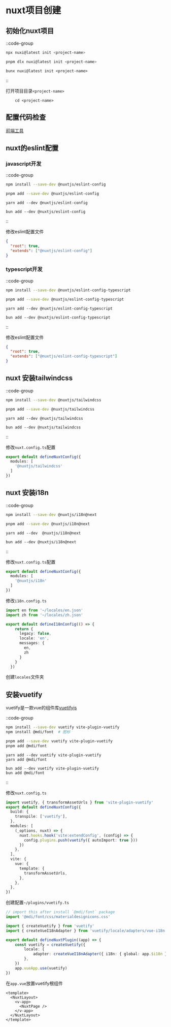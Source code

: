 # nuxt项目创建

## 初始化nuxt项目

::code-group
  ```bash [NPM]
  npx nuxi@latest init <project-name>
  ```
  ```bash [PNPM]
  pnpm dlx nuxi@latest init <project-name>
  ```
  ```shell [BUN]
  bunx nuxi@latest init <project-name>
  ```
::

打开项目目录`<project-name>`

```shell
    cd <project-name>
```

## 配置代码检查

[前端工具](_0.web-utils)

## nuxt的eslint配置

### javascript开发

::code-group
  ```bash [NPM]
  npm install --save-dev @nuxtjs/eslint-config
  ```
  ```bash [PNPM]
  pnpm add --save-dev @nuxtjs/eslint-config
  ```
  ```shell [YARM]
  yarn add --dev @nuxtjs/eslint-config
  ```
  ```shell [BUN]
  bun add --dev @nuxtjs/eslint-config
  ```
::

修改eslint配置文件

```json
{
  "root": true,
  "extends": ["@nuxtjs/eslint-config"]
}

```

### typescript开发

::code-group
  ```bash [NPM]
  npm install --save-dev @nuxtjs/eslint-config-typescript
  ```
  ```bash [PNPM]
  pnpm add --save-dev @nuxtjs/eslint-config-typescript
  ```
  ```shell [YARM]
  yarn add --dev @nuxtjs/eslint-config-typescript
  ```
  ```shell [BUN]
  bun add --dev @nuxtjs/eslint-config-typescript
  ```
::

修改eslint配置文件

```json
{
  "root": true,
  "extends": ["@nuxtjs/eslint-config-typescript"]
}

```

## nuxt 安装tailwindcss

::code-group
  ```bash [NPM]
  npm install --save-dev @nuxtjs/tailwindcss
  ```
  ```bash [PNPM]
  pnpm add --save-dev @nuxtjs/tailwindcss
  ```
  ```shell [YARM]
  yarn add --dev @nuxtjs/tailwindcss
  ```
  ```shell [BUN]
  bun add --dev @nuxtjs/tailwindcss
  ```
::

修改`nuxt.config.ts`配置

```typescript
export default defineNuxtConfig({
  modules: [
    '@nuxtjs/tailwindcss'
  ]
})
```

## nuxt 安装i18n

::code-group
  ```bash [NPM]
  npm install --save-dev @nuxtjs/i18n@next
  ```
  ```bash [PNPM]
  pnpm add --save-dev @nuxtjs/i18n@next
  ```
  ```shell [YARM]
  yarn add --dev  @nuxtjs/i18n@next
  ```
  ```shell [BUN]
  bun add --dev @nuxtjs/i18n@next
  ```
::

修改`nuxt.config.ts`配置

```typescript [nuxt.config.ts]
export default defineNuxtConfig({
  modules: [
    '@nuxtjs/i18n'
  ]
})
```

修改`i18n.config.ts`

```typescript [i18n.config.ts]
import en from '~/locales/en.json'
import zh from '~/locales/zh.json'

export default defineI18nConfig(() => {
    return {
      legacy: false,
      locale: 'en',
      messages: {
        en,
        zh
      }
    }
  })
```

创建`locales`文件夹

## 安装vuetify
vuetify是一款vue的组件库[vuetifyjs](https://vuetifyjs.com/)

::code-group
  ```bash [NPM]
  npm install --save-dev vuetify vite-plugin-vuetify
  npm install @mdi/font  # 图标
  ```
  ```bash [PNPM]
  pnpm add --save-dev vuetify vite-plugin-vuetify
  pnpm add @mdi/font
  ```
  ```shell [YARM]
  yarn add --dev vuetify vite-plugin-vuetify
  yarn add @mdi/font
  ```
  ```shell [BUN]
  bun add --dev vuetify vite-plugin-vuetify
  bun add @mdi/font
  ```
::

修改`nuxt.config.ts`

```typescript
import vuetify, { transformAssetUrls } from 'vite-plugin-vuetify'
export default defineNuxtConfig({
  build: {
    transpile: ['vuetify'],
  },
  modules: [
    (_options, nuxt) => {
      nuxt.hooks.hook('vite:extendConfig', (config) => {
        config.plugins.push(vuetify({ autoImport: true }))
      })
    },
  ],
  vite: {
    vue: {
      template: {
        transformAssetUrls,
      },
    },
  },
})

```

创建配置`~/plugins/vuetify.ts`

```typescript
// import this after install `@mdi/font` package
import '@mdi/font/css/materialdesignicons.css'

import { createVuetify } from 'vuetify'
import { createVueI18nAdapter } from 'vuetify/locale/adapters/vue-i18n'

export default defineNuxtPlugin((app) => {
    const vuetify = createVuetify({
        locale: {
            adapter: createVueI18nAdapter({ i18n: { global: app.$i18n } as any, useI18n }),
        },
    })
    app.vueApp.use(vuetify)
})
```

在`app.vue`放置vuetify根组件

```vue [app.vue]
<template>
  <NuxtLayout>
    <v-app>
      <NuxtPage />
    </v-app>
  </NuxtLayout>
</template>

```